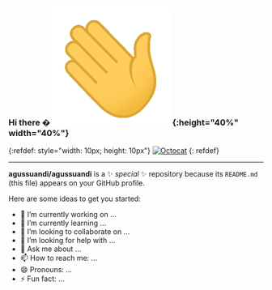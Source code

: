 ### Hi there �![til](https://github.com/ABSphreak/ABSphreak/blob/master/gifs/Hi.gif){:height="40%" width="40%"}

{:refdef: style="width: 10px; height: 10px"}
[![Octocat](https://github.githubassets.com/images/icons/emoji/octocat.png)](./somelink)
{: refdef}
___
**agussuandi/agussuandi** is a ✨ _special_ ✨ repository because its `README.md` (this file) appears on your GitHub profile.

Here are some ideas to get you started:

- 🔭 I’m currently working on ...
- 🌱 I’m currently learning ...
- 👯 I’m looking to collaborate on ...
- 🤔 I’m looking for help with ...
- 💬 Ask me about ...
- 📫 How to reach me: ...
- 😄 Pronouns: ...
- ⚡ Fun fact: ...
